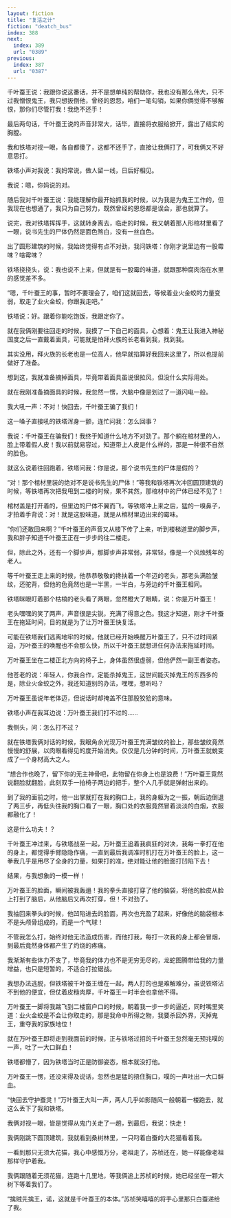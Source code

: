 ```yaml
---
layout: fiction
title: "复活之计"
fiction: "deatch_bus"
index: 388
next:
  index: 389
  url: "0389"
previous:
  index: 387
  url: "0387"
---
```

千叶蚕王说：我跟你说这番话，并不是想单纯的帮助你，我也没有那么伟大，只不过我憎恨鬼王，我只想扳倒他，曾经的恩怨，咱们一笔勾销，如果你俩觉得不够解恨，那你们尽管打我！我绝不还手！

最后两句话，千叶蚕王说的声音非常大，话毕，直接将衣服给掀开，露出了结实的胸膛。

我和铁塔对视一眼，各自都傻了，这都不还手了，直接让我俩打了，可我俩又不好意思打。

铁塔小声对我说：我妈常说，做人留一线，日后好相见。

我说：嗯，你妈说的对。

随后我对千叶蚕王说：我能理解你最开始抓我的时候，以为我是为鬼王工作的，但我现在也想通了，我只为自己努力，既然曾经的恩怨都是误会，那也就算了。

说完，我对铁塔挥挥手，这就转身离去，临走的时候，我又朝着那人形棺材里看了一眼，说书先生的尸体仍然是面色煞白，没有一丝血色。

出了圆形建筑的时候，我始终觉得有点不对劲，我问铁塔：你刚才说里边有一股霉味？啥霉味？

铁塔挠挠头，说：我也说不上来，但就是有一股霉的味道，就跟那种腐肉泡在水里的感觉差不多。

“嗯，千叶蚕王的事，暂时不要理会了，咱们这就回去，等候着业火金蛟的力量变弱，取走了业火金蛟，你跟我走吧。”

铁塔说：好。跟着你能吃饱饭，我跟定你了。

就在我俩刚要往回走的时候，我摸了一下自己的面具，心想着：鬼王让我进入神秘国度之后一直戴着面具，可能就是怕拜火族的长老看到我，找到我。

其实没用，拜火族的长老也是一位高人，他早就掐算好我回来这里了，所以也提前做好了准备。

想到这，我就准备摘掉面具，毕竟带着面具虽说很拉风，但没什么实际用处。

就在我刚准备摘面具的时候，我忽然一愣，大脑中像是划过了一道闪电一般。

我大吼一声：不对！快回去，千叶蚕王骗了我们！

这一嗓子直接吼的铁塔浑身一颤，连忙问我：怎么回事？

我说：千叶蚕王在骗我们！我终于知道什么地方不对劲了。那个躺在棺材里的人，脸上带着假人皮！我以前就易容过，知道带上人皮是什么样的，那是一种很不自然的脸色。

就这么说着往回跑着，铁塔问我：你是说，那个说书先生的尸体是假的？

“对！那个棺材里装的绝对不是说书先生的尸体！”等我和铁塔再次冲回圆顶建筑的时候，等铁塔再次把我甩到二楼的时候，果不其然，那棺材中的尸体已经不见了！

棺材盖是打开着的，但里边的尸体不翼而飞，等铁塔冲上来之后，猛的一嗅鼻子，才拍着手背说：对！就是这股味道，就是从棺材里边出来的霉味。

“你们还敢回来啊？”千叶蚕王的声音又从楼下传了上来，听到楼梯道里的脚步声，我和胖子知道千叶蚕王正在一步步的往二楼走。

但，除此之外，还有一个脚步声，那脚步声非常弱，非常轻，像是一个风烛残年的老人。

等千叶蚕王走上来的时候，他恭恭敬敬的搀扶着一个年迈的老头，那老头满脸皱纹，还驼背，但他的色竟然也是一半黑，一半白，与旁边的千叶蚕王相同。

铁塔眯眼盯着那个枯槁的老头看了两眼，忽然瞪大了眼睛，说：你是万叶蚕王！

老头嘿嘿的笑了两声，声音很是尖锐，充满了得意之色。我这才知道，刚才千叶蚕王在拖延时间，目的就是为了让万叶蚕王快复活。

可能在铁塔我们逃离地牢的时候，他就已经开始唤醒万叶蚕王了，只不过时间紧迫，万叶蚕王的唤醒也不会那么快，所以千叶蚕王就想进任何办法来拖延时间。

万叶蚕王坐在二楼正北方向的椅子上，身体虽然很虚弱，但他俨然一副王者姿态。

他苍老的说：年轻人，你我合作，定能杀掉鬼王，这世间能灭掉鬼王的东西多的是，除业火金蛟之外，我还知道别的办法，嘿嘿，想听吗？

万叶蚕王虽说年老体迈，但说话时却掩盖不住那股狡狯的意味。

铁塔小声在我耳边说：万叶蚕王我们打不过的……

我侧头，问：怎么打不过？

就在铁塔我俩对话的时候，我眼角余光现万叶蚕王充满皱纹的脸上，那些皱纹竟然慢慢的舒展，以肉眼看得见的度开始消失。仅仅是几分钟的时间，万叶蚕王就蜕变成了一个身材高大之人。

“想合作也晚了，留下你的无主神骨吧，此物留在你身上也是浪费！”万叶蚕王竟然说翻脸就翻脸，此刻双手一拍椅子两边的把手，整个人几乎就是弹射出来的。

到了我的面前之时，他一出掌就打在我的胸口上，我的身躯为之一振，朝后边倒退了两三步，再低头往我的胸口看了一眼，胸口处的衣服竟然冒着淡淡的白烟，衣服都融化了！

这是什么功夫！？

千叶蚕王冲过来，与铁塔战至一起，万叶蚕王追着我疯狂的对决，我每一拳打在他的身上，都觉得手臂隐隐作痛，一直到最后我调准时机打在万叶蚕王的脸上，这一拳我几乎是用尽了全身的力量，如果打的准，绝对能让他的脸面打凹陷下去！

结果，与我想象的一模一样！

万叶蚕王的脸面，瞬间被我轰遢！我的拳头直接打穿了他的脑袋，将他的脸皮从脸上打到了脑后，从他脑后又再次打穿，但！不对劲了。

我抽回来拳头的时候，他凹陷进去的脸面，再次也充盈了起来，好像他的脑袋根本不是头颅骨组成的，而是一个气球！

不管我怎么打，始终对他无法造成伤害，而他打我，每打一次我的身上都会冒烟，到最后竟然身体都产生了灼烧的疼痛。

我渐渐有些体力不支了，毕竟我的体力也不是无穷无尽的，龙蛇图腾带给我的力量增益，也只是短暂的，不适合打拉锯战。

我想办法逃脱，但铁塔被千叶蚕王缠在一起，两人打的也是难解难分，虽说铁塔沾不到他的便宜，但仗着皮糙肉厚，千叶蚕王一时半会也拿他不得。

万叶蚕王一脚将我踹飞到二楼窗户口的时候，朝着我一步一步的逼近，同时嘴里笑道：业火金蛟是不会让你取走的，那是我命中所得之物，我要杀回外界，灭掉鬼王，重夺我的家族地位！

就在万叶蚕王即将走到我面前的时候，正与铁塔过招的千叶蚕王忽然毫无预兆噗的一声，吐了一大口鲜血！

铁塔都懵了，因为铁塔当时正是防御姿态，根本就没打他。

万叶蚕王一愣，还没来得及说话，忽然也是猛的捂住胸口，噗的一声吐出一大口鲜血。

“快回去守护蚕灵！”万叶蚕王大叫一声，两人几乎如影随风一般朝着一楼跑去，就这么丢下了我和铁塔。

我俩对视一眼，皆是觉得从鬼门关走了一趟，到最后，我说：快走！

我俩刚跳下圆顶建筑，我就看到桑树林里，一只叼着白蚕的大花猫看着我。

一看到那只无须大花猫，我心中感慨万分，老祖走了，苏桢还在，她一样能像老祖那样守护着我。

我俩跟随着无须花猫，连跑十几里地，等我俩追上苏桢的时候，她已经坐在一颗大树下等着我们了。

“擒贼先擒王，诺，这就是千叶蚕王的本体。”苏桢笑嘻嘻的将手心里那只白蚕递给了我。